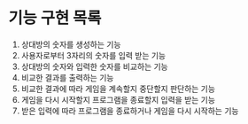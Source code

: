 # 기능 구현 목록
1. 상대방의 숫자를 생성하는 기능
2. 사용자로부터 3자리의 숫자를 입력 받는 기능
3. 상대방의 숫자와 입력한 숫자를 비교하는 기능
4. 비교한 결과를 출력하는 기능
5. 비교한 결과에 따라 게임을 계속할지 중단할지 판단하는 기능
6. 게임을 다시 시작할지 프로그램을 종료할지 입력을 받는 기능
7. 받은 입력에 따라 프로그램을 종료하거나 게임을 다시 시작하는 기능
